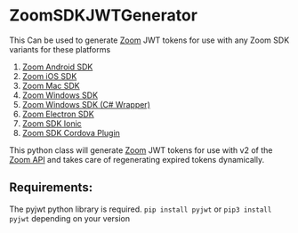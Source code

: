 # ZoomSDKJWTGenerator
This Can be used to generate [Zoom](https://zoom.us) JWT tokens for use with any Zoom SDK variants for these platforms
1. [Zoom Android SDK](https://marketplace.zoom.us/docs/sdk/native-sdks/android "Zoom Android SDK")
2. [Zoom iOS SDK](https://marketplace.zoom.us/docs/sdk/native-sdks/iOS "Zoom iOS SDK")
3. [Zoom Mac SDK](https://marketplace.zoom.us/docs/sdk/native-sdks/macos "Zoom Mac SDK")
4. [Zoom Windows SDK](https://marketplace.zoom.us/docs/sdk/native-sdks/windows "Zoom Windows SDK")
5. [Zoom Windows SDK (C# Wrapper)](https://marketplace.zoom.us/docs/sdk/native-sdks/windows/c-sharp-wrapper "Zoom Windows SDK (C# Wrapper)")
6. [Zoom Electron SDK](https://marketplace.zoom.us/docs/sdk/native-sdks/electron "Zoom Electron SDK")
7. [Zoom SDK Ionic](https://marketplace.zoom.us/docs/sdk/native-sdks/ionic/overview "Zoom SDK Ionic")
8. [Zoom SDK Cordova Plugin](https://marketplace.zoom.us/docs/sdk/native-sdks/ionic/overview "Zoom SDK Cordova Plugin")

This python class will generate [Zoom](https://zoom.us) JWT tokens for use with v2 of the [Zoom API](https://zoom.github.io/api/#authentication) and takes care of regenerating expired tokens dynamically.

## Requirements:
The pyjwt python library is required. `pip install pyjwt` or `pip3 install pyjwt` depending on your version
